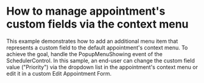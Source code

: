 # How to manage appointment's custom fields via the context menu


<p>This example demonstrates how to add an additional menu item that represents a custom field to the default appointment's context menu. To achieve the goal, handle the PopupMenuShowing event of the SchedulerControl.  In this sample, an end-user can change the custom field value ("Priority") via the dropdown list in the appointment's context menu or edit it in a custom Edit Appointment Form.</p>

<br/>


